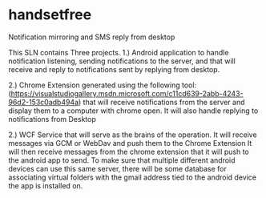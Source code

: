 # handsetfree
Notification mirroring and SMS reply from desktop

This SLN contains Three projects. 
1.) Android application to handle notification listening, sending notifications to the server,
    and that will receive and reply to notifications sent by replying from desktop.
    
    
2.) Chrome Extension generated using the following tool:
    (https://visualstudiogallery.msdn.microsoft.com/c11cd639-2abb-4243-96d2-153c0adb494a) 
    that will receive notifications from the server and display them to a computer with chrome open. 
    It will also handle replying to notifications from Desktop
    
    
2.) WCF Service that will serve as the brains of the operation. 
    It will receive messages via GCM or WebDav and push them to the Chrome Extension
    It will then receive messages from the chrome extension that it will push to the android app to 
    send. To make sure that multiple different android devices can use this same server, there will be 
    some database for associating virtual folders with the gmail address tied to the android device the 
    app is installed on. 
